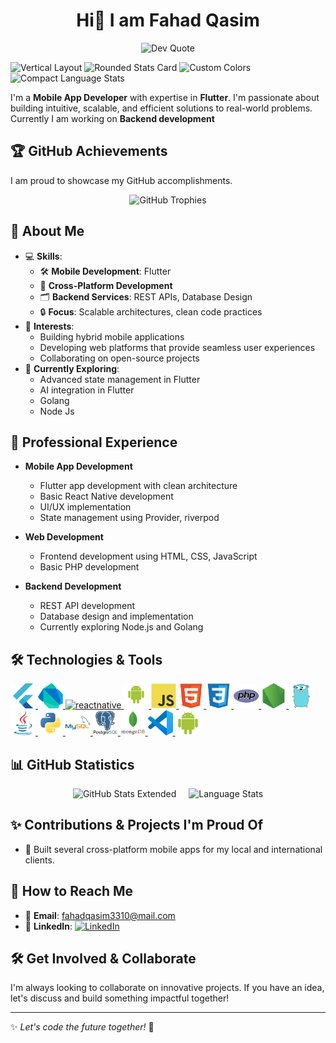 <h1 align='center'>Hi👋 I am Fahad Qasim</h1>
<p align="center">
  <img src="https://quotes-github-readme.vercel.app/api?type=horizontal&theme=tokyonight&bg=transparent" alt="Dev Quote" />
</p>

<img src="https://github-readme-stats.vercel.app/api/top-langs/?username=FahadQasim283&theme=tokyonight" alt="Vertical Layout" />
<img src="https://github-readme-stats.vercel.app/api/top-langs/?username=FahadQasim283&theme=highcontrast&layout=compact&border_radius=10" alt="Rounded Stats Card" />
<img src="https://github-readme-stats.vercel.app/api/top-langs/?username=FahadQasim283&bg_color=000000&text_color=FFFFFF&title_color=FF5733&border_color=FF5733&layout=compact" alt="Custom Colors" />
<img src="https://github-readme-stats.vercel.app/api/top-langs/?username=FahadQasim283&theme=gruvbox&layout=compact" alt="Compact Language Stats" />



 I'm a **Mobile App Developer** with expertise in **Flutter**. I'm passionate about building intuitive, scalable, and efficient solutions to real-world problems.
Currently I am working on **Backend development**

## 🏆 GitHub Achievements

I am proud to showcase my GitHub accomplishments.

<div align="center">
  <img src="https://github-profile-trophy.vercel.app/?username=FahadQasim283&theme=juicyfresh&margin-w=15&column=5&margin-h=15&no-bg=true&no-frame=true" alt="GitHub Trophies">
</div>

## 🚀 About Me
- 💻 **Skills**:  
  - 🛠 **Mobile Development**: Flutter   
  - 📱 **Cross-Platform Development**  
  - 🗂 **Backend Services**: REST APIs, Database Design  
  - 🔒 **Focus**: Scalable architectures, clean code practices  
- 🎯 **Interests**:  
  - Building hybrid mobile applications  
  - Developing web platforms that provide seamless user experiences  
  - Collaborating on open-source projects  
- 🌱 **Currently Exploring**:  
  - Advanced state management in Flutter  
  - AI integration in Flutter
  - Golang
  - Node Js

## 💼 Professional Experience
- **Mobile App Development**
  - Flutter app development with clean architecture
  - Basic React Native development
  - UI/UX implementation
  - State management using Provider, riverpod

- **Web Development**
  - Frontend development using HTML, CSS, JavaScript
  - Basic PHP development

- **Backend Development**
  - REST API development
  - Database design and implementation
  - Currently exploring Node.js and Golang

## 🛠 Technologies & Tools
<p align="left">
<!-- Mobile Development -->
<a href="https://flutter.dev" target="_blank"> <img src="https://raw.githubusercontent.com/devicons/devicon/master/icons/flutter/flutter-original.svg" alt="flutter" width="40" height="40"/> </a>
<a href="https://dart.dev" target="_blank"> <img src="https://raw.githubusercontent.com/devicons/devicon/master/icons/dart/dart-original.svg" alt="dart" width="40" height="40"/> </a>
<a href="https://reactnative.dev/" target="_blank"> <img src="https://reactnative.dev/img/header_logo.svg" alt="reactnative" width="40" height="40"/> </a> 
<a href="https://developer.android.com" target="_blank"> <img src="https://raw.githubusercontent.com/devicons/devicon/master/icons/android/android-original-wordmark.svg" alt="android" width="40" height="40"/> </a>
<!-- Web Development -->
<a href="https://developer.mozilla.org/en-US/docs/Web/JavaScript" target="_blank"> <img src="https://raw.githubusercontent.com/devicons/devicon/master/icons/javascript/javascript-original.svg" alt="javascript" width="40" height="40"/> </a>
<a href="https://www.w3.org/html/" target="_blank"> <img src="https://raw.githubusercontent.com/devicons/devicon/master/icons/html5/html5-original.svg" alt="html5" width="40" height="40"/> </a>
<a href="https://www.w3schools.com/css/" target="_blank"> <img src="https://raw.githubusercontent.com/devicons/devicon/master/icons/css3/css3-original.svg" alt="css3" width="40" height="40"/> </a>
<a href="https://www.php.net" target="_blank"> <img src="https://raw.githubusercontent.com/devicons/devicon/master/icons/php/php-original.svg" alt="php" width="40" height="40"/> </a>
<!-- Backend -->
<a href="https://nodejs.org" target="_blank"> <img src="https://raw.githubusercontent.com/devicons/devicon/master/icons/nodejs/nodejs-original.svg" alt="nodejs" width="40" height="40"/> </a>
<a href="https://golang.org" target="_blank"> <img src="https://raw.githubusercontent.com/devicons/devicon/master/icons/go/go-original.svg" alt="go" width="40" height="40"/> </a>
<a href="https://www.java.com" target="_blank"> <img src="https://raw.githubusercontent.com/devicons/devicon/master/icons/java/java-original.svg" alt="java" width="40" height="40"/> </a>
<a href="https://www.python.org" target="_blank"> <img src="https://raw.githubusercontent.com/devicons/devicon/master/icons/python/python-original.svg" alt="python" width="40" height="40"/> </a>
<!-- Data bases -->
<a href="https://www.mysql.com/" target="_blank"> <img src="https://raw.githubusercontent.com/devicons/devicon/master/icons/mysql/mysql-original-wordmark.svg" alt="mysql" width="40" height="40"/> </a> 
<a href="https://www.postgresql.org" target="_blank"> <img src="https://raw.githubusercontent.com/devicons/devicon/master/icons/postgresql/postgresql-original-wordmark.svg" alt="postgresql" width="40" height="40"/> </a> 
<a href="https://www.mongodb.com/" target="_blank"> <img src="https://raw.githubusercontent.com/devicons/devicon/master/icons/mongodb/mongodb-original-wordmark.svg" alt="mongodb" width="40" height="40"/> </a>
<a href="https://code.visualstudio.com/" target="_blank">
  <img src="https://github.com/devicons/devicon/blob/master/icons/vscode/vscode-original.svg" alt="VS Code" width="40" height="40"/>
</a>
<a href="https://developer.android.com/studio" target="_blank"> <img src="https://github.com/devicons/devicon/blob/master/icons/android/android-original.svg" alt="androidstudio" width="40" height="40"/> </a>
</p>

## 📊 GitHub Statistics
<p align="center">
  <div style="display: flex; justify-content: center; gap: 20px;">
    <img src="https://github-readme-stats.vercel.app/api?username=FahadQasim283&show_icons=true&theme=dark&count_private=true&line_height=27&hide_rank=false&custom_title=My%20GitHub%20Statistics&include_all_commits=true&show=reviews,discussions_started,discussions_answered,prs_merged,prs_merged_percentage" alt="GitHub Stats Extended" />
    <img src="https://github-readme-stats.vercel.app/api/top-langs/?username=FahadQasim283&theme=dark&layout=compact&langs_count=20&card_width=445&hide_progress=false&hide=none" alt="Language Stats" />
  </div>
</p>


## ✨ Contributions & Projects I'm Proud Of
- 🚀 Built several cross-platform mobile apps for my local and international clients.      

## 🤝 How to Reach Me
- 📧 **Email**: [fahadqasim3310@mail.com](mailto:fahadqasim3310@mail.com)
- 💼 **LinkedIn**: [![LinkedIn](https://img.shields.io/badge/LinkedIn-Follow-blue?logo=linkedin&logoColor=white)](https://www.linkedin.com/in/fahad-qasim-6926b3270)

## 🛠 Get Involved & Collaborate
I'm always looking to collaborate on innovative projects. If you have an idea, let's discuss and build something impactful together!

---
✨ *Let's code the future together!* 🚀
```
